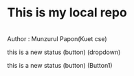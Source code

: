 # This is my local repo
<br>
Author : Munzurul Papon(Kuet cse)

<br>

this is a  new status (button) (dropdown)

this is a  new status (button) (Button1)


